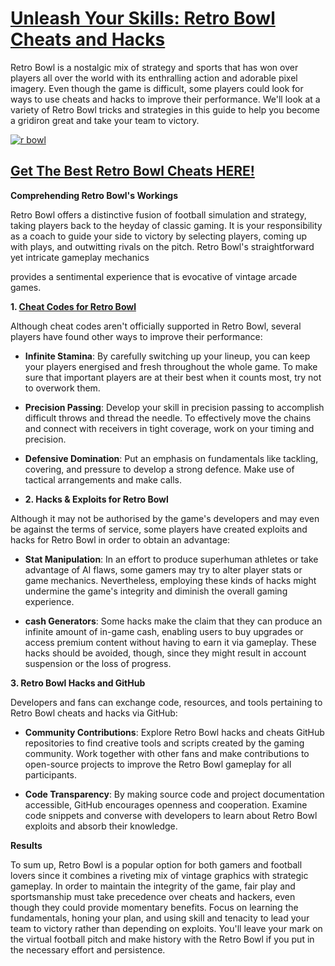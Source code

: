 # [Unleash Your Skills: Retro Bowl Cheats and Hacks](https://shorturl.at/HN6CE)

Retro Bowl is a nostalgic mix of strategy and sports that has won over players all over the world with its enthralling action and adorable pixel imagery. Even though the game is difficult, some players could look for ways to use cheats and hacks to improve their performance. We'll look at a variety of Retro Bowl tricks and strategies in this guide to help you become a gridiron great and take your team to victory.

[![r bowl](https://github.com/retrobowlhack/cheats/assets/135709053/be2b3e41-4c99-4319-956c-ccb7032b9f33)](https://shorturl.at/HN6CE)

## [Get The Best Retro Bowl Cheats HERE!](https://shorturl.at/HN6CE)

**Comprehending Retro Bowl's Workings**

Retro Bowl offers a distinctive fusion of football simulation and strategy, taking players back to the heyday of classic gaming. It is your responsibility as a coach to guide your side to victory by selecting players, coming up with plays, and outwitting rivals on the pitch. Retro Bowl's straightforward yet intricate gameplay mechanics

provides a sentimental experience that is evocative of vintage arcade games.

**1. [Cheat Codes for Retro Bowl](https://shorturl.at/HN6CE)**

Although cheat codes aren't officially supported in Retro Bowl, several players have found other ways to improve their performance:

- **Infinite Stamina**: By carefully switching up your lineup, you can keep your players energised and fresh throughout the whole game. To make sure that important players are at their best when it counts most, try not to overwork them.

- **Precision Passing**: Develop your skill in precision passing to accomplish difficult throws and thread the needle. To effectively move the chains and connect with receivers in tight coverage, work on your timing and precision.

- **Defensive Domination**: Put an emphasis on fundamentals like tackling, covering, and pressure to develop a strong defence. Make use of tactical arrangements and make calls.

- **2. Hacks & Exploits for Retro Bowl**

Although it may not be authorised by the game's developers and may even be against the terms of service, some players have created exploits and hacks for Retro Bowl in order to obtain an advantage:

- **Stat Manipulation**: In an effort to produce superhuman athletes or take advantage of AI flaws, some gamers may try to alter player stats or game mechanics. Nevertheless, employing these kinds of hacks might undermine the game's integrity and diminish the overall gaming experience.

- **cash Generators**: Some hacks make the claim that they can produce an infinite amount of in-game cash, enabling users to buy upgrades or access premium content without having to earn it via gameplay. These hacks should be avoided, though, since they might result in account suspension or the loss of progress.

**3. Retro Bowl Hacks and GitHub**

Developers and fans can exchange code, resources, and tools pertaining to Retro Bowl cheats and hacks via GitHub:

- **Community Contributions**: Explore Retro Bowl hacks and cheats GitHub repositories to find creative tools and scripts created by the gaming community. Work together with other fans and make contributions to open-source projects to improve the Retro Bowl gameplay for all participants.

- **Code Transparency**: By making source code and project documentation accessible, GitHub encourages openness and cooperation. Examine code snippets and converse with developers to learn about Retro Bowl exploits and absorb their knowledge.

**Results**

To sum up, Retro Bowl is a popular option for both gamers and football lovers since it combines a riveting mix of vintage graphics with strategic gameplay. In order to maintain the integrity of the game, fair play and sportsmanship must take precedence over cheats and hackers, even though they could provide momentary benefits. Focus on learning the fundamentals, honing your plan, and using skill and tenacity to lead your team to victory rather than depending on exploits. You'll leave your mark on the virtual football pitch and make history with the Retro Bowl if you put in the necessary effort and persistence.

